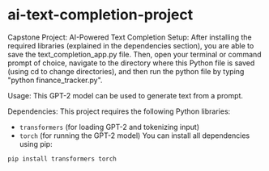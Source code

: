 # ai-text-completion-project
Capstone Project: AI-Powered Text Completion
Setup: After installing the required libraries (explained in the dependencies section), you are able to save the text_completion_app.py file. Then, open your terminal or command prompt of choice, navigate to the directory where this Python file is saved (using cd to change directories), and then run the python file by typing "python finance_tracker.py".

Usage: This GPT-2 model can be used to generate text from a prompt. 

Dependencies:
This project requires the following Python libraries:
- `transformers` (for loading GPT-2 and tokenizing input)
- `torch` (for running the GPT-2 model)
You can install all dependencies using pip:
```bash
pip install transformers torch

